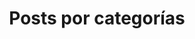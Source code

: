 ---
title: "Posts por categorías"
layout: categories
permalink: #/categories/
author_profile: true
---